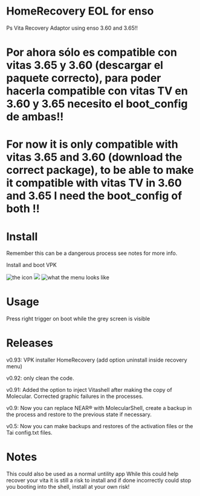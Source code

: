 # HomeRecovery EOL for enso
Ps Vita Recovery Adaptor using enso 3.60 and 3.65!!

# Por ahora sólo es compatible con vitas 3.65 y 3.60 (descargar el paquete correcto), para poder hacerla compatible con vitas TV en 3.60 y 3.65 necesito el boot_config de ambas!!

# For now it is only compatible with vitas 3.65 and 3.60 (download the correct package), to be able to make it compatible with vitas TV in 3.60 and 3.65 I need the boot_config of both !!

# Install
Remember this can be a dangerous process see notes for more info.

Install and boot VPK

![](https://fotos.subefotos.com/3956162151dd9e07428187cf6d27886ao.jpg "the icon") ![](https://fotos.subefotos.com/37bb45080ddf3d6f3bdcbe6698c67f84o.jpg "")
![what the menu looks like](https://fotos.subefotos.com/6eb5c583b63b3ea5d1dc16e739db073co.jpg "The Menu")

# Usage
Press right trigger on boot while the grey screen is visible

# Releases
v0.93: VPK installer HomeRecovery (add option uninstall inside recovery menu)

v0.92: only clean the code.

v0.91: Added the option to inject Vitashell after making the copy of Molecular. Corrected graphic failures in the processes.
                                            
v0.9: Now you can replace NEAR® with MolecularShell, create a backup in the process and restore to the previous state if necessary.

v0.5: Now you can make backups and restores of the activation files or the Tai config.txt files.

# Notes
This could also be used as a normal untility app
While this could help recover your vita it is still a risk to install and if done incorrectly could stop you booting into the shell, install at your own risk!
